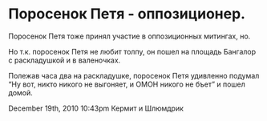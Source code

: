 # Поросенок Петя - оппозиционер.

Поросенок Петя тоже принял участие в оппозиционных митингах, но.

Но т.к. поросенок Петя не любит толпу, он пошел на площадь Бангалор с
раскладушкой и в валеночках.

Полежав часа два на раскладушке, поросенок Петя удивленно подумал “Ну
вот, никто никого не выгоняет, и ОМОН никого не бъет” и пошел домой.

<span id="timestamp"> December 19th, 2010 10:43pm </span> <span
class="tag">Кермит и Шлюмдрик</span>
